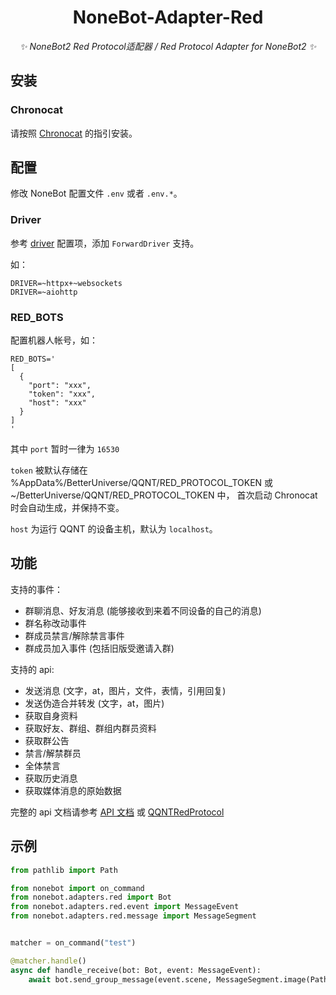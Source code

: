 <div align="center">

# NoneBot-Adapter-Red

_✨ NoneBot2 Red Protocol适配器 / Red Protocol Adapter for NoneBot2 ✨_

</div>

## 安装

### Chronocat

请按照 [Chronocat](https://chronocat.vercel.app) 的指引安装。

## 配置

修改 NoneBot 配置文件 `.env` 或者 `.env.*`。

### Driver

参考 [driver](https://nonebot.dev/docs/appendices/config#driver) 配置项，添加 `ForwardDriver` 支持。

如：

```dotenv
DRIVER=~httpx+~websockets
DRIVER=~aiohttp
```

### RED_BOTS

配置机器人帐号，如：

```dotenv
RED_BOTS='
[
  {
    "port": "xxx",
    "token": "xxx",
    "host": "xxx"
  }
]
'
```

其中 `port` 暂时一律为 `16530`

`token` 被默认存储在 %AppData%/BetterUniverse/QQNT/RED_PROTOCOL_TOKEN 或 ~/BetterUniverse/QQNT/RED_PROTOCOL_TOKEN 中，
首次启动 Chronocat 时会自动生成，并保持不变。

`host` 为运行 QQNT 的设备主机，默认为 `localhost`。


## 功能

支持的事件：
- 群聊消息、好友消息 (能够接收到来着不同设备的自己的消息)
- 群名称改动事件
- 群成员禁言/解除禁言事件
- 群成员加入事件 (包括旧版受邀请入群)

支持的 api:
- 发送消息 (文字，at，图片，文件，表情，引用回复)
- 发送伪造合并转发 (文字，at，图片)
- 获取自身资料
- 获取好友、群组、群组内群员资料
- 获取群公告
- 禁言/解禁群员
- 全体禁言
- 获取历史消息
- 获取媒体消息的原始数据

完整的 api 文档请参考 [API 文档](api.md) 或 [QQNTRedProtocol](https://chrononeko.github.io/QQNTRedProtocol/http/)

## 示例

```python
from pathlib import Path

from nonebot import on_command
from nonebot.adapters.red import Bot
from nonebot.adapters.red.event import MessageEvent
from nonebot.adapters.red.message import MessageSegment


matcher = on_command("test")

@matcher.handle()
async def handle_receive(bot: Bot, event: MessageEvent):
    await bot.send_group_message(event.scene, MessageSegment.image(Path("path/to/img.jpg")))
```
